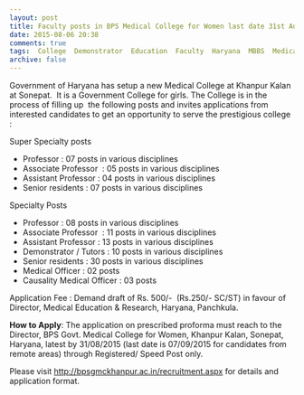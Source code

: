 ```yaml
---
layout: post
title: Faculty posts in BPS Medical College for Women last date 31st Aug-2015   
date: 2015-08-06 20:38
comments: true
tags:  College  Demonstrator  Education  Faculty  Haryana  MBBS  Medical  Officer  Tutor  Women 
archive: false
---
```

Government of Haryana has setup a new Medical College at Khanpur Kalan at Sonepat.  It is a Government College for girls. The College is in the process of filling up  the following posts and invites applications from interested candidates to get an opportunity to serve the prestigious college :  

Super Specialty posts 

- Professor : 07 posts in various disciplines
- Associate Professor  : 05 posts in various disciplines
- Assistant Professor : 04 posts in various disciplines
- Senior residents : 07 posts in various disciplines 

Specialty Posts

- Professor : 08 posts in various disciplines
- Associate Professor  : 11 posts in various disciplines
- Assistant Professor : 13 posts in various disciplines
- Demonstrator / Tutors : 10 posts in various disciplines
- Senior residents : 30 posts in various disciplines
- Medical Officer : 02 posts  
- Causality Medical Officer : 03 posts  


Application Fee : Demand draft of Rs. 500/-  (Rs.250/- SC/ST) in favour of Director, Medical Education & Research, Haryana, Panchkula.  

**How to Apply**: The application on prescribed proforma must reach to the Director, BPS Govt. Medical College for Women, Khanpur Kalan, Sonepat, Haryana, latest by 31/08/2015 (last date is 07/09/2015 for candidates from remote areas) through Registered/ Speed Post only.   

Please visit <http://bpsgmckhanpur.ac.in/recruitment.aspx> for details and application format.






